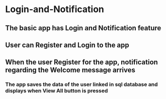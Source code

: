 # Login-and-Notification
## The basic app has Login and Notification feature 
## User can Register and Login to the app
## When the user Register for the app, notification regarding the Welcome message arrives
### The app saves the data of the user linked in sql database and displays when View All button is pressed
